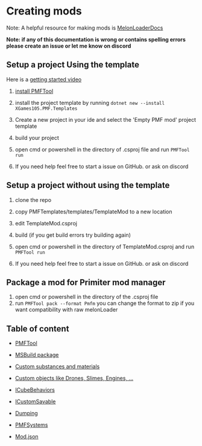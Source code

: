 # Creating mods
Note: A helpful resource for making mods is [MelonLoaderDocs](https://melonwiki.xyz/#/)

**Note: if any of this documentation is wrong or contains spelling errors please create an issue or let me know on discord**


## Setup a project Using the template
Here is a [getting started video](https://youtu.be/U6nOnpO1fb4)

1) [install PMFTool](./PMFTool/InstallPMFTool.md)

2) install the project template by running ```dotnet new --install XGames105.PMF.Templates```

3) Create a new project in your ide and select the 'Empty PMF mod' project template
4) build your project
5) open cmd or powershell in the directory of .csproj file and run ```PMFTool run```

6) If you need help feel free to start a issue on GitHub. or ask on discord

## Setup a project without using the template
1) clone the repo
2) copy PMFTemplates/templates/TemplateMod to a new location
3) edit TemplateMod.csproj
4) build (if you get build errors try building again)
5) open cmd or powershell in the directory of TemplateMod.csproj and run ```PMFTool run```

6) If you need help feel free to start a issue on GitHub. or ask on discord


## Package a mod for Primiter mod manager
1) open cmd or powershell in the directory of the .csproj file
2) run ```PMFTool pack --format Pmfm``` you can change the format to zip if you want compatibility with raw melonLoader


## Table of content

* [PMFTool](./PMFTool/PMFTool.md)

* [MSBuild package](./PMF.Msbuild.md)

* [Custom substances and materials](./CustomSubstancesAndMaterials.md)

* [Custom objects like Drones, Slimes, Engines, ...](./CreatingCustomObjects.md)

* [ICubeBehaviors](./ICubeBehaviors.md)

* [ICustomSavable](./ICustomSavable.md)

* [Dumping](./Dumping.md)

* [PMFSystems](./PMFSystems.md)

* [Mod.json](./Mod.json.md)
